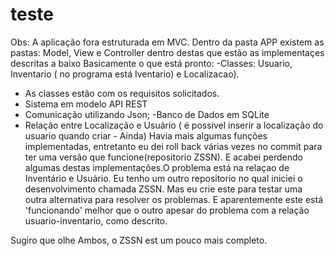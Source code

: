 # teste
Obs: A aplicação fora estruturada em MVC. Dentro da pasta APP existem as pastas: Model, View e Controller dentro destas  que estão as implementaçes descritas a baixo
Basicamente o que está pronto:
 -Classes: Usuario, Inventario ( no programa está Iventario) e Localizacao).
- As classes estão com os requisitos solicitados.
- Sistema em modelo API REST 
- Comunicação utilizando Json;
-Banco de Dados em SQLite
- Relação entre Localização e Usuário ( é possivel inserir a localização do usuario quando criar - Ainda)
Havia mais algumas funções implementadas, entretanto eu dei roll back várias vezes no commit para ter uma versão que funcione(repositorio ZSSN).
E acabei perdendo algumas destas implementações.O problema está na relaçao de Inventário e Usuário. 
Eu tenho um outro repositorio no qual iniciei o desenvolvimento chamada ZSSN. Mas eu crie este para testar uma outra alternativa para resolver os problemas. E aparentemente este está 'funcionando' melhor que o outro apesar do problema com a relação usuario-inventario, como descrito.

Sugiro que olhe Ambos, o ZSSN est um pouco mais completo.
